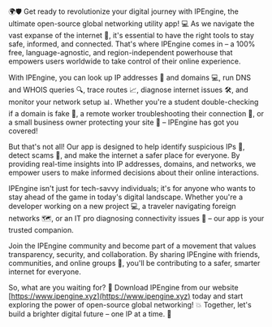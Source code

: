 🌍🛡️ Get ready to revolutionize your digital journey with IPEngine, the ultimate open-source global networking utility app! 💻 As we navigate the vast expanse of the internet 🚀, it's essential to have the right tools to stay safe, informed, and connected. That's where IPEngine comes in – a 100% free, language-agnostic, and region-independent powerhouse that empowers users worldwide to take control of their online experience.

With IPEngine, you can look up IP addresses 📍 and domains 💻, run DNS and WHOIS queries 🔍, trace routes 📈, diagnose internet issues 🛠️, and monitor your network setup 📊. Whether you're a student double-checking if a domain is fake 🤔, a remote worker troubleshooting their connection 💼, or a small business owner protecting your site 🏢 – IPEngine has got you covered!

But that's not all! Our app is designed to help identify suspicious IPs 👮, detect scams 🚫, and make the internet a safer place for everyone. By providing real-time insights into IP addresses, domains, and networks, we empower users to make informed decisions about their online interactions.

IPEngine isn't just for tech-savvy individuals; it's for anyone who wants to stay ahead of the game in today's digital landscape. Whether you're a developer working on a new project 💻, a traveler navigating foreign networks 🗺️, or an IT pro diagnosing connectivity issues 🚀 – our app is your trusted companion.

Join the IPEngine community and become part of a movement that values transparency, security, and collaboration. By sharing IPEngine with friends, communities, and online groups 🔁, you'll be contributing to a safer, smarter internet for everyone.

So, what are you waiting for? 🤔 Download IPEngine from our website [https://www.ipengine.xyz](https://www.ipengine.xyz) today and start exploring the power of open-source global networking! 💥 Together, let's build a brighter digital future – one IP at a time. 🌟